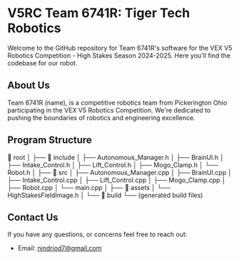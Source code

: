 # V5RC Team 6741R: Tiger Tech Robotics

Welcome to the GitHub repository for Team 6741R's software for the VEX V5 Robotics Competition - High Stakes Season 2024-2025. Here you'll find the codebase for our robot.

## About Us

Team 6741R (name), is a competitive robotics team from Pickerington Ohio participating in the VEX V5 Robotics Competition. We're dedicated to pushing the boundaries of robotics and engineering excellence.

## Program Structure
📁 root
│
├── 📁 include
│   ├── Autonomous_Manager.h
│   ├── BrainUI.h
│   ├── Intake_Control.h
│   ├── Lift_Control.h
│   ├── Mogo_Clamp.h
│   └── Robot.h
│
├── 📁 src
│   ├── Autonomous_Manager.cpp
│   ├── BrainUI.cpp
│   ├── Intake_Control.cpp
│   ├── Lift_Control.cpp
│   ├── Mogo_Clamp.cpp
│   ├── Robot.cpp
│   └── main.cpp
│
├── 📁 assets
│   └── HighStakesFieldImage.h
│
└── 📁 build
    └── (generated build files)

## Contact Us

If you have any questions, or concerns feel free to reach out:

- Email: nindriod7@gmail.com
